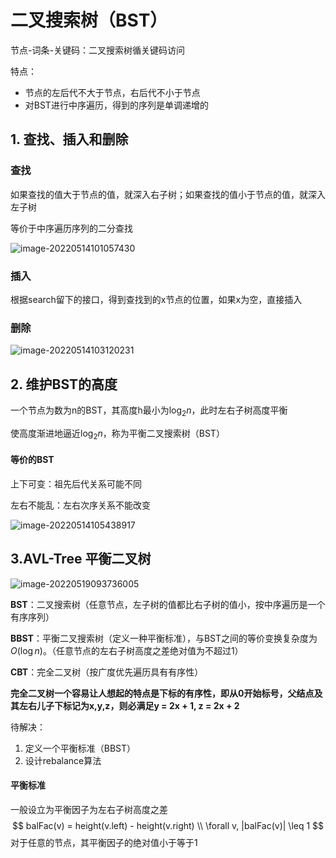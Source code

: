# 二叉搜索树（BST）

节点-词条-关键码：二叉搜索树循关键码访问

特点：

- 节点的左后代不大于节点，右后代不小于节点
- 对BST进行中序遍历，得到的序列是单调递增的

## 1. 查找、插入和删除

### 查找

如果查找的值大于节点的值，就深入右子树；如果查找的值小于节点的值，就深入左子树

等价于中序遍历序列的二分查找

![image-20220514101057430](https://rossetta-typora-imgsubmit.oss-cn-hangzhou.aliyuncs.com/img/image-20220514101057430.png)

### 插入

根据search留下的接口，得到查找到的x节点的位置，如果x为空，直接插入 

### 删除

![image-20220514103120231](https://rossetta-typora-imgsubmit.oss-cn-hangzhou.aliyuncs.com/img/image-20220514103120231.png)

## 2. 维护BST的高度

一个节点为数为n的BST，其高度h最小为$\log_2 n$，此时左右子树高度平衡

使高度渐进地逼近$\log_2n$，称为平衡二叉搜索树（BST）

#### 等价的BST

上下可变：祖先后代关系可能不同

左右不能乱：左右次序关系不能改变

![image-20220514105438917](https://rossetta-typora-imgsubmit.oss-cn-hangzhou.aliyuncs.com/img/image-20220514105438917.png)

## 3.AVL-Tree 平衡二叉树

![image-20220519093736005](https://rossetta-typora-imgsubmit.oss-cn-hangzhou.aliyuncs.com/img/image-20220519093736005.png)

**BST**：二叉搜索树（任意节点，左子树的值都比右子树的值小，按中序遍历是一个有序序列）

**BBST**：平衡二叉搜索树（定义一种平衡标准），与BST之间的等价变换复杂度为$O(\log n)$。（任意节点的左右子树高度之差绝对值为不超过1）

**CBT**：完全二叉树（按广度优先遍历具有有序性）

**完全二叉树一个容易让人想起的特点是下标的有序性，即从0开始标号，父结点及其左右儿子下标记为x,y,z，则必满足y = 2x + 1, z = 2x + 2**

待解决：

1. 定义一个平衡标准（BBST）
2. 设计rebalance算法

#### 平衡标准

一般设立为平衡因子为左右子树高度之差
$$
balFac(v) = height(v.left) - height(v.right) \\
\forall v, |balFac(v)| \leq 1
$$
对于任意的节点，其平衡因子的绝对值小于等于1
